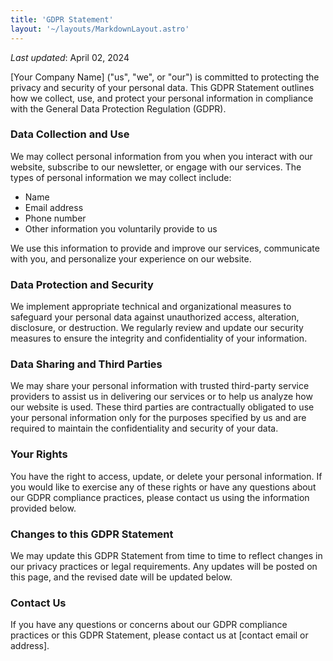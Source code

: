 ```yaml
---
title: 'GDPR Statement'
layout: '~/layouts/MarkdownLayout.astro'
---
```

_Last updated_: April 02, 2024

[Your Company Name] ("us", "we", or "our") is committed to protecting the privacy and security of your personal data. This GDPR Statement outlines how we collect, use, and protect your personal information in compliance with the General Data Protection Regulation (GDPR).

### **Data Collection and Use**

We may collect personal information from you when you interact with our website, subscribe to our newsletter, or engage with our services. The types of personal information we may collect include:

* Name
* Email address
* Phone number
* Other information you voluntarily provide to us

We use this information to provide and improve our services, communicate with you, and personalize your experience on our website.

### **Data Protection and Security**

We implement appropriate technical and organizational measures to safeguard your personal data against unauthorized access, alteration, disclosure, or destruction. We regularly review and update our security measures to ensure the integrity and confidentiality of your information.

### **Data Sharing and Third Parties**

We may share your personal information with trusted third-party service providers to assist us in delivering our services or to help us analyze how our website is used. These third parties are contractually obligated to use your personal information only for the purposes specified by us and are required to maintain the confidentiality and security of your data.

### **Your Rights**

You have the right to access, update, or delete your personal information. If you would like to exercise any of these rights or have any questions about our GDPR compliance practices, please contact us using the information provided below.

### **Changes to this GDPR Statement**

We may update this GDPR Statement from time to time to reflect changes in our privacy practices or legal requirements. Any updates will be posted on this page, and the revised date will be updated below.

### **Contact Us**

If you have any questions or concerns about our GDPR compliance practices or this GDPR Statement, please contact us at [contact email or address].
